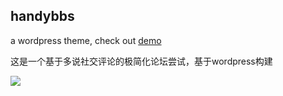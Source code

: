 handybbs
---
a wordpress theme, check out [demo](http://handybbs.com)

这是一个基于多说社交评论的极简化论坛尝试，基于wordpress构建

![](http://ww2.sinaimg.cn/large/61ff0de3gw1e7bypu0310j20x50l4q73.jpg)